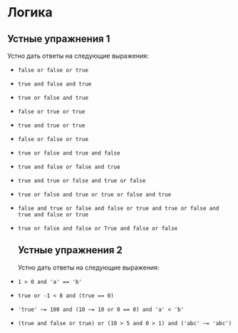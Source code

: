 # Логика

## Устные упражнения 1

Устно дать ответы на следующие выражения:

- `false or false or true `
- `true and false and true`
- `true or false and true`
- `false or true or true`
- `true and true or true`
- `false or false or true`
- `true or false and true and false`
- `true and false or false and true`
- `true and true or false and true or false`
- `true or false and true or true or false and true`
- `false and true or false and false or true and true or false and true and false or true`
- `true or false and false or True and false or false`
  
  ## Устные упражнения 2
  
  Устно дать ответы на следующие выражения:
- `1 > 0 and 'a' == 'b'`
- `true or -1 < 8 and (true == 0)`
- `'true' ~= 100 and (10 ~= 10 or 0 == 0) and 'a' < 'b'` 
- `(true and false or true) or (10 > 5 and 0 > 1) and ('abc' ~= 'abc')`

